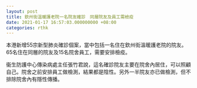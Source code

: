 ```yaml
---
layout: post
title: 欽州街溫暖護老院一名院友確診　同層院友及員工需檢疫
date: 2021-01-17 16:57:03.000000000 +08:00
categories: rthk
---
```


本港新增55宗新型肺炎確診個案，當中包括一名住在欽州街溫暖護老院的院友。65名住在同層的院友及15名院舍員工，需要安排檢疫。

衞生防護中心傳染病處主任張竹君說，這名確診院友主要在院舍內居住，可以照顧自己。院舍之前安排員工做檢測，結果都是陰性。另外一半院友亦已做檢測，但不排除院舍內有隱性傳播。
